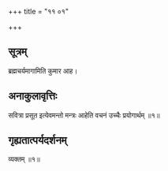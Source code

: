 +++
title = "११ ०१"

+++
## सूत्रम्
ब्रह्मचर्यमागामिति कुमार आह।

## अनाकुलावृत्तिः
सवित्रा प्रसूत इत्येवमन्तो मन्त्रः आहेति वचनं उच्चैः प्रयोगार्थम् ॥१॥

## गृह्यतात्पर्यदर्शनम्
व्यक्तम् ॥१॥
